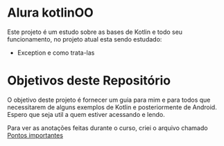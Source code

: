 # Alura kotlinOO

<p>Este projeto é um estudo sobre as bases de Kotlin e todo seu funcionamento, no projeto atual esta sendo estudado:</p>

* Exception e como trata-las

# Objetivos deste Repositório

<p>O objetivo deste projeto é fornecer um guia para mim e para todos que necessitarem de alguns exemplos de Kotlin e posteriormente de Android.
Espero que seja util a quem estiver acessando e lendo.</p>

<p>Para ver as anotações feitas durante o curso, criei o arquivo chamado <a href="https://github.com/KaioSantos32/kotlinOO/blob/exceptions/pontos_importantes.md" target="_blank">Pontos importantes</a></p>
